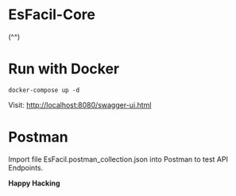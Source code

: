 # EsFacil-Core
(^^)

# Run with Docker
`docker-compose up -d`

Visit: [http://localhost:8080/swagger-ui.html](http://localhost:8080/swagger-ui.html)

# Postman
Import file EsFacil.postman_collection.json into Postman to test API Endpoints.

**Happy Hacking**
